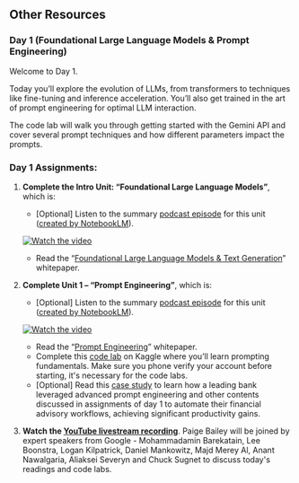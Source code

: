 ## Other Resources

### Day 1 (Foundational Large Language Models & Prompt Engineering)

Welcome to Day 1.

Today you’ll explore the evolution of LLMs, from transformers to techniques like fine-tuning and inference acceleration. You’ll also get trained in the art of prompt engineering for optimal LLM interaction.

The code lab will walk you through getting started with the Gemini API and cover several prompt techniques and how different parameters impact the prompts.

### Day 1 Assignments:

1. **Complete the Intro Unit: “Foundational Large Language Models”**, which is:
    - [Optional] Listen to the summary [podcast episode](https://youtu.be/mQDlCZZsOyo) for this unit ([created by NotebookLM](https://notebooklm.google.com/)).


    [![Watch the video](https://gumletblog.gumlet.io/learn/2024/11/YouTube-training-AI-on-its-videos.png)](https://www.youtube.com/watch?v=mQDlCZZsOyo)


    - Read the “[Foundational Large Language Models & Text Generation](https://www.kaggle.com/whitepaper-foundational-llm-and-text-generation)” whitepaper.

2. **Complete Unit 1 – “Prompt Engineering”**, which is:
    - [Optional] Listen to the summary [podcast episode](https://youtu.be/F_hJ2Ey4BNc) for this unit ([created by NotebookLM](https://notebooklm.google.com/)).

    [![Watch the video](https://gumletblog.gumlet.io/learn/2024/11/YouTube-training-AI-on-its-videos.png)](https://youtu.be/F_hJ2Ey4BNc)

    - Read the “[Prompt Engineering](https://www.kaggle.com/whitepaper-prompt-engineering)” whitepaper.
    - Complete this [code lab](https://www.kaggle.com/code/markishere/day-1-prompting) on Kaggle where you’ll learn prompting fundamentals. Make sure you phone verify your account before starting, it's necessary for the code labs.
    - [Optional] Read this [case study](https://cloud.google.com/blog/products/ai-machine-learning/how-commerzbank-is-transforming-financial-advisory-workflows-with-gen-ai?e=48754805) to learn how a leading bank leveraged advanced prompt engineering and other contents discussed in assignments of day 1 to automate their financial advisory workflows, achieving significant productivity gains.

3. **Watch the [YouTube livestream recording](https://www.youtube.com/watch?v=kpRyiJUUFxY&list=PLqFaTIg4myu-b1PlxitQdY0UYIbys-2es&index=1&t=13s)**. Paige Bailey will be joined by expert speakers from Google - Mohammadamin Barekatain, Lee Boonstra, Logan Kilpatrick, Daniel Mankowitz, Majd Merey Al, Anant Nawalgaria, Aliaksei Severyn and Chuck Sugnet to discuss today's readings and code labs.